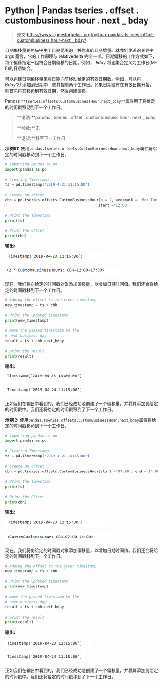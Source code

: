 # Python | Pandas tseries . offset . custombusiness hour . next _ bday

> 原文:[https://www . geesforgeks . org/python-pandas-ts eries-offset-custombusiness hour-next _ bday/](https://www.geeksforgeeks.org/python-pandas-tseries-offsets-custombusinesshour-next_bday/)

日期偏移量是熊猫中用于日期范围的一种标准的日期增量。就我们传递的关键字 args 而言，它的工作原理与 relativedelta 完全一样。日期偏移的工作方式如下，每个偏移指定一组符合日期偏移的日期。例如， *Bday* 将该集合定义为工作日(M-F)的日期集合。

可以创建日期偏移量来将日期向前移动给定的有效日期数。例如，可以将 *Bday(2)* 添加到日期中，使其提前两个工作日。如果日期没有在有效日期开始，则首先将其移动到有效日期，然后创建偏移。

Pandas `**tseries.offsets.CustomBusinessHour.next_bday**`属性用于将给定的时间戳移动到下一个工作日。

> **语法:**pandas . tseries . offset . custombusiness hour . next _ bday
> 
> **参数:**无
> 
> **退货:**移至下一工作日

**示例#1:** 使用`pandas.tseries.offsets.CustomBusinessHour.next_bday`属性将给定的时间戳移动到下一个工作日。

```py
# importing pandas as pd
import pandas as pd

# Creating Timestamp
ts = pd.Timestamp('2019-4-23 11:15:00')

# Create an offset
cbh = pd.tseries.offsets.CustomBusinessHour(n = 2, weekmask = 'Mon Tue Wed Thu',
                                           start ='12:00')

# Print the Timestamp
print(ts)

# Print the Offset
print(cbh)
```

**输出:**

![](img/e0dfb84ec590773846b3cb253771ae92.png)

![](img/4a18519f44fcbd1022ab3d34ee6834a3.png)

现在，我们将向给定的时间戳对象添加偏移量，以增加日期时间值。我们还会将给定的时间戳移到下一个工作日。

```py
# Adding the offset to the given timestamp
new_timestamp = ts + cbh

# Print the updated timestamp
print(new_timestamp)

# move the passed timestamp to the 
# next business day
result = ts + cbh.next_bday

# print the result
print(result)
```

**输出:**

![](img/a30fa80851ee6ae90dbb5c876ec32328.png)

![](img/50a703a00b53f3bb93e6af8896d59e1a.png)

正如我们在输出中看到的，我们已经成功地创建了一个偏移量，并将其添加到给定的时间戳中。我们还将给定的时间戳移到了下一个工作日。

**示例 2:** 使用`pandas.tseries.offsets.CustomBusinessHour.next_bday`属性将给定的时间戳移动到下一个工作日。

```py
# importing pandas as pd
import pandas as pd

# Creating Timestamp
ts = pd.Timestamp('2019-4-23 11:15:00')

# Create an offset
cbh = pd.tseries.offsets.CustomBusinessHour(start ='07:00', end ='14:00')

# Print the Timestamp
print(ts)

# Print the Offset
print(cbh)
```

**输出:**

![](img/e0dfb84ec590773846b3cb253771ae92.png)

![](img/32e224c371cc0f205d6d43ed7ea7995b.png)

现在，我们将向给定的时间戳对象添加偏移量，以增加日期时间值。我们还会将给定的时间戳移到下一个工作日。

```py
# Adding the offset to the given timestamp
new_timestamp = ts + cbh

# Print the updated timestamp
print(new_timestamp)

# move the passed timestamp to the 
# next business day
result = ts + cbh.next_bday

# print the result
print(result)
```

**输出:**

![](img/df360b6011955f9fe78ba406d14502d2.png)

![](img/50a703a00b53f3bb93e6af8896d59e1a.png)

正如我们在输出中看到的，我们已经成功地创建了一个偏移量，并将其添加到给定的时间戳中。我们还将给定的时间戳移到了下一个工作日。